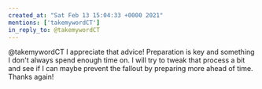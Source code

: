 ```yaml
---
created_at: "Sat Feb 13 15:04:33 +0000 2021"
mentions: ['takemywordCT']
in_reply_to: @takemywordCT
---
```


@takemywordCT I appreciate that advice! Preparation is key and something I don't always spend enough time on. I will try to tweak that process a bit and see if I can maybe prevent the fallout by preparing more ahead of time. Thanks again!